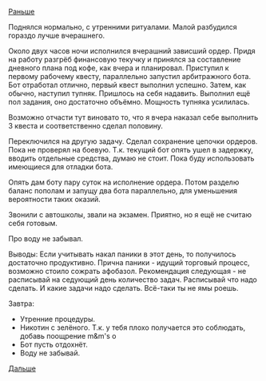 [Раньше](2015.07.28.md)

Поднялся нормально, с утренними ритуалами.
Малой разбудился гораздо лучше вчерашнего.

Около двух часов ночи исполнился вчерашний зависший ордер.
Придя на работу разгрёб финансовую текучку и принялся за составление дневного плана под кофе, как вчера и планировал. Приступил к первому рабочему квесту, параллельно запустил арбитражного бота. Бот отработал отлично, первый квест выполнил успешно. Затем, как обычно, наступил тупняк. Пришлось на себя надавить. Выполнил ещё пол задания, оно достаточно объёмно. Мощность тупняка усилилась.

Возможно отчасти тут виновато то, что я вчера наказал себе выполнить 3 квеста и соответственно сделал половину.

Переключился на другую задачу. Сделал сохранение цепочки ордеров. Пока не проверял на боевую. Т.к. текущий бот опять ушел в задержку, вводить отдельные средства, думаю не стоит. Пока буду использовать имеющиеся для отладки бота.

Опять дам боту пару суток на исполнение ордера. Потом разделю баланс пополам и запущу два бота параллельно, для уменьшения вероятности таких оказий.

Звонили с автошколы, звали на экзамен. Приятно, но я ещё не считаю себя готовым.

Про воду не забывал.

Выводы:
Если учитывать накал паники в этот день, то получилось достаточно продуктивно.
Прична паники - идущий торговый процесс, возможно стоило сожрать афобазол.
Рекомендация следующая - не расписывай на седующий день количество задач. Расписывай что надо сделать. И какие задачи надо сделать. Всё-таки ты не ямы роешь.

Завтра: 
 - Утренние процедуры.
 - Никотин с зелёного. Т.к. у тебя плохо получается это соблюдать, добавь поощрение m&m's о
 - Бот пусть отдохнёт.
 - Воду не забывай.

[Дальше](2015.07.30.md)
